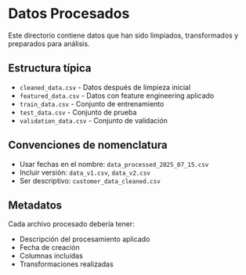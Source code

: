 # Datos Procesados

Este directorio contiene datos que han sido limpiados, transformados y preparados para análisis.

## Estructura típica
- `cleaned_data.csv` - Datos después de limpieza inicial
- `featured_data.csv` - Datos con feature engineering aplicado
- `train_data.csv` - Conjunto de entrenamiento
- `test_data.csv` - Conjunto de prueba
- `validation_data.csv` - Conjunto de validación

## Convenciones de nomenclatura
- Usar fechas en el nombre: `data_processed_2025_07_15.csv`
- Incluir versión: `data_v1.csv`, `data_v2.csv`
- Ser descriptivo: `customer_data_cleaned.csv`

## Metadatos
Cada archivo procesado debería tener:
- Descripción del procesamiento aplicado
- Fecha de creación
- Columnas incluidas
- Transformaciones realizadas
